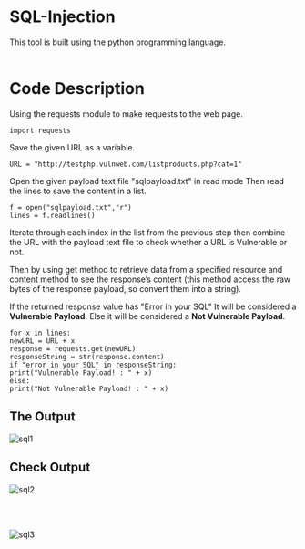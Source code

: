 # SQL-Injection
This tool is built using the python programming language.
<br>
<br>

# Code Description
Using the requests module to make requests to the web page.
```
import requests
```
Save the given URL as a variable.
```
URL = "http://testphp.vulnweb.com/listproducts.php?cat=1"
```

Open the given payload text file "sqlpayload.txt" in read mode
Then read the lines to save the content in a list.
```
f = open("sqlpayload.txt","r")
lines = f.readlines()
```

Iterate through each index in the list from the previous step then combine the URL with the payload text file to check whether a URL is Vulnerable or not.

Then by using get method to retrieve data from a specified resource and content method to see the response’s content (this method access the raw bytes of the response payload, so convert them into a string).

If the returned response value has "Error in your SQL" It will be considered a **Vulnerable Payload**. Else it will be considered a **Not Vulnerable Payload**.

```
for x in lines:
newURL = URL + x
response = requests.get(newURL)
responseString = str(response.content)
if "error in your SQL" in responseString:
print("Vulnerable Payload! : " + x)
else:
print("Not Vulnerable Payload! : " + x)
```

## The Output
![sql1](https://user-images.githubusercontent.com/126514202/222053150-174785d6-d46e-43b1-aa79-cc4b0466e3d1.png)

## Check Output
![sql2](https://user-images.githubusercontent.com/126514202/222053148-a2a57a99-0a27-4725-a354-f335e952a991.png)

<br>
<br>

![sql3](https://user-images.githubusercontent.com/126514202/222053139-5c97bea3-8943-4688-8047-1de046baf900.png)

